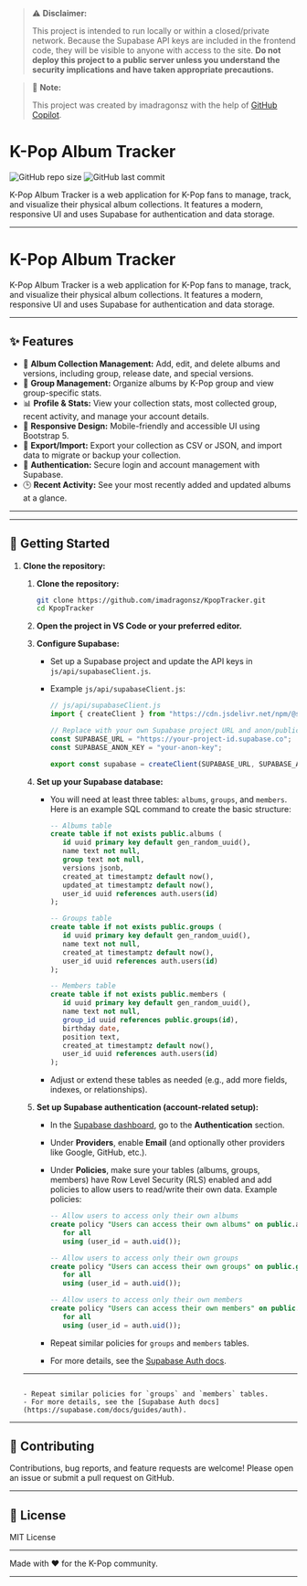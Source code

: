 > ⚠️ **Disclaimer:**
>
> This project is intended to run locally or within a closed/private network. Because the Supabase API keys are included in the frontend code, they will be visible to anyone with access to the site. **Do not deploy this project to a public server unless you understand the security implications and have taken appropriate precautions.**

> 🤖 **Note:**
>
> This project was created by imadragonsz with the help of [GitHub Copilot](https://github.com/features/copilot).

# K-Pop Album Tracker

![GitHub repo size](https://img.shields.io/github/repo-size/imadragonsz/KpopTracker?color=43c6ac)
![GitHub last commit](https://img.shields.io/github/last-commit/imadragonsz/KpopTracker?color=43c6ac)

K-Pop Album Tracker is a web application for K-Pop fans to manage, track, and visualize their physical album collections. It features a modern, responsive UI and uses Supabase for authentication and data storage.

---

# K-Pop Album Tracker

K-Pop Album Tracker is a web application for K-Pop fans to manage, track, and visualize their physical album collections. It features a modern, responsive UI and uses Supabase for authentication and data storage.

---

## ✨ Features

- 🎵 **Album Collection Management:** Add, edit, and delete albums and versions, including group, release date, and special versions.
- 👥 **Group Management:** Organize albums by K-Pop group and view group-specific stats.
- 📊 **Profile & Stats:** View your collection stats, most collected group, recent activity, and manage your account details.
- 📱 **Responsive Design:** Mobile-friendly and accessible UI using Bootstrap 5.
- 💾 **Export/Import:** Export your collection as CSV or JSON, and import data to migrate or backup your collection.
- 🔐 **Authentication:** Secure login and account management with Supabase.
- 🕒 **Recent Activity:** See your most recently added and updated albums at a glance.

---

---

## 🚀 Getting Started

1. **Clone the repository:**

   1. **Clone the repository:**

      ```sh
      git clone https://github.com/imadragonsz/KpopTracker.git
      cd KpopTracker
      ```

   2. **Open the project in VS Code or your preferred editor.**

   3. **Configure Supabase:**

      - Set up a Supabase project and update the API keys in `js/api/supabaseClient.js`.
      - Example `js/api/supabaseClient.js`:

        ```js
        // js/api/supabaseClient.js
        import { createClient } from "https://cdn.jsdelivr.net/npm/@supabase/supabase-js/+esm";

        // Replace with your own Supabase project URL and anon/public key
        const SUPABASE_URL = "https://your-project-id.supabase.co";
        const SUPABASE_ANON_KEY = "your-anon-key";

        export const supabase = createClient(SUPABASE_URL, SUPABASE_ANON_KEY);
        ```

   4. **Set up your Supabase database:**

      - You will need at least three tables: `albums`, `groups`, and `members`. Here is an example SQL command to create the basic structure:

        ```sql
        -- Albums table
        create table if not exists public.albums (
           id uuid primary key default gen_random_uuid(),
           name text not null,
           group text not null,
           versions jsonb,
           created_at timestamptz default now(),
           updated_at timestamptz default now(),
           user_id uuid references auth.users(id)
        );

        -- Groups table
        create table if not exists public.groups (
           id uuid primary key default gen_random_uuid(),
           name text not null,
           created_at timestamptz default now(),
           user_id uuid references auth.users(id)
        );

        -- Members table
        create table if not exists public.members (
           id uuid primary key default gen_random_uuid(),
           name text not null,
           group_id uuid references public.groups(id),
           birthday date,
           position text,
           created_at timestamptz default now(),
           user_id uuid references auth.users(id)
        );
        ```

      - Adjust or extend these tables as needed (e.g., add more fields, indexes, or relationships).

   5. **Set up Supabase authentication (account-related setup):**

      - In the [Supabase dashboard](https://app.supabase.com/), go to the **Authentication** section.
      - Under **Providers**, enable **Email** (and optionally other providers like Google, GitHub, etc.).
      - Under **Policies**, make sure your tables (albums, groups, members) have Row Level Security (RLS) enabled and add policies to allow users to read/write their own data. Example policies:

        ```sql
        -- Allow users to access only their own albums
        create policy "Users can access their own albums" on public.albums
           for all
           using (user_id = auth.uid());

        -- Allow users to access only their own groups
        create policy "Users can access their own groups" on public.groups
           for all
           using (user_id = auth.uid());

        -- Allow users to access only their own members
        create policy "Users can access their own members" on public.members
           for all
           using (user_id = auth.uid());
        ```

      - Repeat similar policies for `groups` and `members` tables.
      - For more details, see the [Supabase Auth docs](https://supabase.com/docs/guides/auth).

   ***

   ```

   - Repeat similar policies for `groups` and `members` tables.
   - For more details, see the [Supabase Auth docs](https://supabase.com/docs/guides/auth).
   ```

---

## 🤝 Contributing

Contributions, bug reports, and feature requests are welcome! Please open an issue or submit a pull request on GitHub.

---

## 📝 License

MIT License

---

Made with ♥ for the K-Pop community.

---
